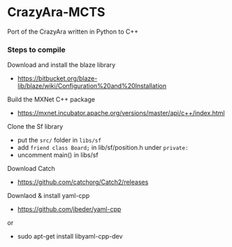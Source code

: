 # CrazyAra-MCTS
Port of the CrazyAra written in Python to C++


### Steps to compile

Download and install the blaze library
* https://bitbucket.org/blaze-lib/blaze/wiki/Configuration%20and%20Installation

Build the MXNet C++ package
* https://mxnet.incubator.apache.org/versions/master/api/c++/index.html

Clone the Sf library
* put the `src/` folder in `libs/sf`
* add `friend class Board;` in lib/sf/position.h under `private:`
* uncomment main() in libs/sf

Download Catch
* https://github.com/catchorg/Catch2/releases

Downlaod & install yaml-cpp 
* https://github.com/jbeder/yaml-cpp

or 
* sudo apt-get install libyaml-cpp-dev
